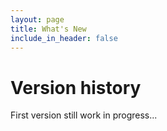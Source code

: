 ```yaml
---
layout: page
title: What's New
include_in_header: false
---
```

# Version history
First version still work in progress...